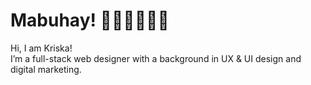 # Mabuhay! 👧🏻🇵🇭👋🏼    

Hi, I am Kriska!    
I’m a full-stack web designer with a background in UX & UI design and digital marketing.    

<!---
krdlange/krdlange is a ✨ special ✨ repository because its `README.md` (this file) appears on your GitHub profile.
You can click the Preview link to take a look at your changes.
--->
